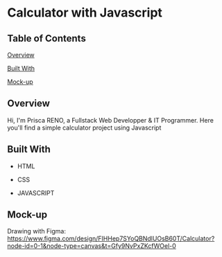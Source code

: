 # Calculator with Javascript

## Table of Contents

[Overview](#overview)

[Built With](#built-with)

[Mock-up](#mock-up)

## Overview
Hi, 
I'm Prisca RENO, a Fullstack Web Developper & IT Programmer.
Here you'll find a simple calculator project using Javascript

## Built With
* HTML

* CSS

* JAVASCRIPT

## Mock-up 
Drawing with Figma:
https://www.figma.com/design/FIHHep7SYoQBNdlUOsB60T/Calculator?node-id=0-1&node-type=canvas&t=Gfy9NvPxZKcfWOel-0
